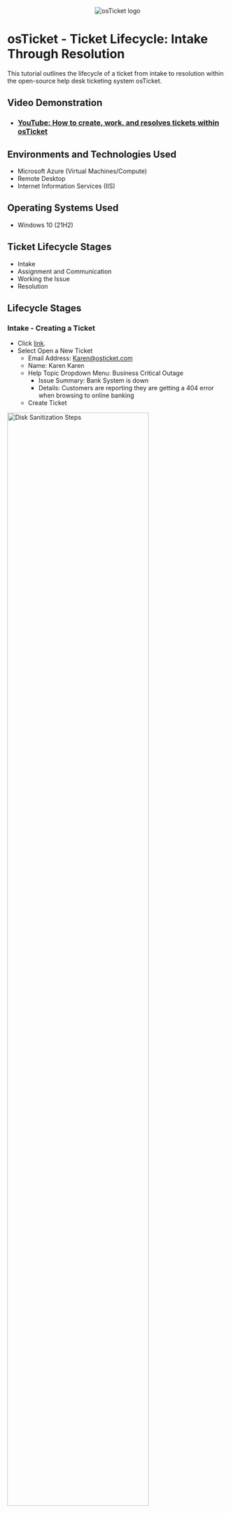 <p align="center">
<img src="https://i.imgur.com/Clzj7Xs.png" alt="osTicket logo"/>
</p>

<h1>osTicket - Ticket Lifecycle: Intake Through Resolution</h1>
This tutorial outlines the lifecycle of a ticket from intake to resolution within the open-source help desk ticketing system osTicket.<br />


<h2>Video Demonstration</h2>

- ### [YouTube: How to create, work, and resolves tickets within osTicket](https://www.youtube.com)

<h2>Environments and Technologies Used</h2>

- Microsoft Azure (Virtual Machines/Compute)
- Remote Desktop
- Internet Information Services (IIS)

<h2>Operating Systems Used </h2>

- Windows 10</b> (21H2)

<h2>Ticket Lifecycle Stages</h2>

- Intake
- Assignment and Communication
- Working the Issue
- Resolution

<h2>Lifecycle Stages</h2>

<h3>Intake - Creating a Ticket</h3>

- Click [link](http://localhost/osTicket/).
- Select Open a New Ticket
  - Email Address: Karen@osticket.com
  - Name: Karen Karen
  - Help Topic Dropdown Menu: Business Critical Outage
    - Issue Summary: Bank System is down
    - Details: Customers are reporting they are getting a 404 error when browsing to online banking
  - Create Ticket
<p>
<img src="https://i.imgur.com/XKcI2k0.png" height="80%" width="80%" alt="Disk Sanitization Steps"/>
<img src="https://imgur.com/GunDb85.png" height="80%" width="80%" alt="Disk Sanitization Steps"/>
</p>


<p>
<h3>Assignment and Communication</h3>

- Sign into osTicket as an Agent
  - Use user jane.doe's credentials created in the previous tutorial. 
  - Select the ticket we created in Step 1.
  
  
<p>
<img src="https://i.imgur.com/u8z6r77.png" height="80%" width="80%" /> 
</p>


 - Priority: Emergency. 
      - The mobile online banking app is high priority because it prevents users from using. 
 - Assigned to: Jane Doe
 - SLA Plan: SEV-A 
      - Business Impacting, critical incident
 - Department: System Administrators 
      - Sys Admins responsible for mobile banking infrastructure
 - Response text box: Currently cooperating with the System Admin Team to get the problem solved.
    - Select Post Reply


<p>
<img src="https://i.imgur.com/u8z6r77.png" height="80%" width="80%" />
<img src="https://i.imgur.com/QYWsEk5.png" height="80%" width="80%" />
</p>

<h3>Resolving the Issue</h3>

- Jane and the system admin team coordinate to solve the issue. 


<h3> Resolution</h3>
     
- Once the issue is resolved, head back to the ticket and update the server.
  - Response text box:  Dan was able to find a solution. Ticket closed.
  - Ticket Status: Resolved
- Select Post Reply
- Observe the ticket presenting "closed".

<p align="center">
<img src="https://i.imgur.com/bFyY66A.png" height="80%" width="80%" /> <img src="https://i.imgur.com/u8z6r77.png" height="80%" width="80%" />
</p>

Done.
